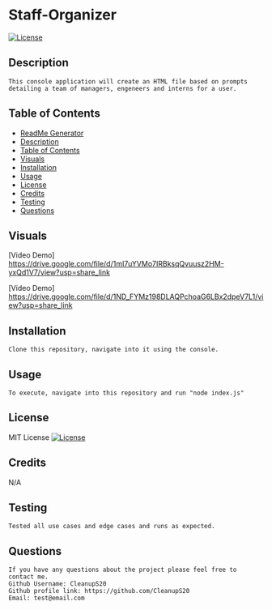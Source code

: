 # Staff-Organizer

  [![License](https://img.shields.io/badge/License-MIT-blue.svg)](https://opensource.org/licenses/MIT)
  
  ## Description

    This console application will create an HTML file based on prompts detailing a team of managers, engeneers and interns for a user.
  
  ## Table of Contents

  - [ReadMe Generator](#readme-generator)
  - [Description](#description)
  - [Table of Contents](#table-of-contents)
  - [Visuals](#visuals)
  - [Installation](#installation)
  - [Usage](#usage)
  - [License](#license)
  - [Credits](#credits)
  - [Testing](#testing)
  - [Questions](#questions)

  ## Visuals

  [Video Demo] https://drive.google.com/file/d/1mI7uYVMo7IRBksqQvuusz2HM-yxQd1V7/view?usp=share_link

  [Video Demo] https://drive.google.com/file/d/1ND_FYMz198DLAQPchoaG6LBx2dpeV7L1/view?usp=share_link

  ## Installation

    Clone this repository, navigate into it using the console.

  ## Usage

    To execute, navigate into this repository and run "node index.js"
  
  ## License

  MIT License
  [![License](https://img.shields.io/badge/License-MIT-blue.svg)](https://opensource.org/licenses/https://img.shields.io/badge/License-MIT-blue.svg)
  
  ## Credits

  N/A

  ## Testing

    Tested all use cases and edge cases and runs as expected.

  ## Questions

    If you have any questions about the project please feel free to contact me.
    Github Username: CleanupS20
    Github profile link: https://github.com/CleanupS20
    Email: test@email.com
      

